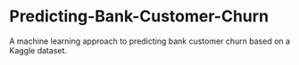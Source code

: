 # Predicting-Bank-Customer-Churn
A machine learning approach to predicting bank customer churn based on a Kaggle dataset.
